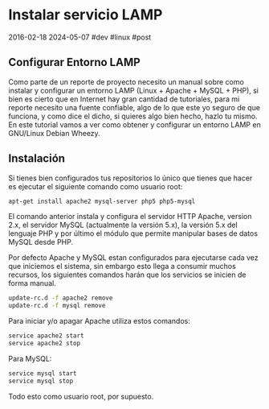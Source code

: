 <!-- vim: set spelllang=es_MX: -->

# Instalar servicio LAMP
2016-02-18 2024-05-07 #dev #linux #post

## Configurar Entorno LAMP
Como parte de un reporte de proyecto necesito un manual sobre como instalar y configurar un entorno LAMP (Linux + Apache + MySQL + PHP), si bien es cierto que en Internet hay gran cantidad de tutoriales, para mi reporte necesito una fuente confiable, algo de lo que este yo seguro de que funciona, y como dice el dicho, si quieres algo bien hecho, hazlo tu mismo. En este tutorial vamos a ver como obtener y configurar un entorno LAMP en GNU/Linux Debian Wheezy.

## Instalación
Si tienes bien configurados tus repositorios lo único que tienes que hacer es ejecutar el siguiente comando como usuario root:

```sh
apt-get install apache2 mysql-server php5 php5-mysql
```

El comando anterior instala y configura el servidor HTTP Apache, version 2.x, el servidor MySQL (actualmente la versión 5.x), la versión 5.x del lenguaje PHP y por último el módulo que permite manipular bases de datos MySQL desde PHP.

Por defecto Apache y MySQL estan configurados para ejecutarse cada vez que iniciemos el sistema, sin embargo esto llega a consumir muchos recursos, los siguientes comandos harán que los servicios se inicien de forma manual.
```sh
update-rc.d -f apache2 remove
update-rc.d -f mysql remove
```

Para iniciar y/o apagar Apache utiliza estos comandos:

```sh
service apache2 start
service apache2 stop
```

Para MySQL:

```sh
service mysql start
service mysql stop
```

Todo esto como usuario root, por supuesto.

